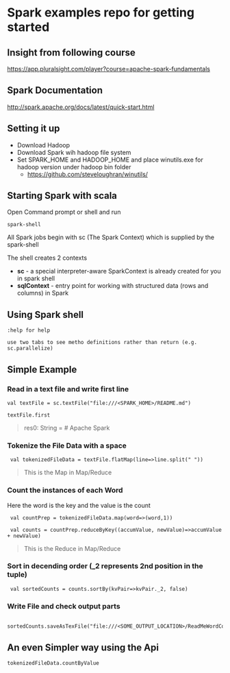 # Spark examples repo for getting started

## Insight from following course 
https://app.pluralsight.com/player?course=apache-spark-fundamentals

## Spark Documentation
http://spark.apache.org/docs/latest/quick-start.html

## Setting it up

* Download Hadoop
* Download Spark wih hadoop file system
* Set SPARK_HOME and HADOOP_HOME and place winutils.exe for hadoop version under hadoop bin folder
  * https://github.com/steveloughran/winutils/


## Starting Spark with scala
 Open Command prompt or shell and run 
 
 ``` 
 spark-shell
 ```

All Spark jobs begin with sc (The Spark Context) which is supplied by the spark-shell

The shell creates 2 contexts
* **sc** - a special interpreter-aware SparkContext is already created for you in spark shell
* **sqlContext** - entry point for working with structured data (rows and columns) in Spark
 
## Using Spark shell
 
 ``` 
 :help for help
 ```
 ``` 
 use two tabs to see metho definitions rather than return (e.g. sc.parallelize)
 ```
 
 
## Simple Example

### Read in a text file and write first line
 
 ```
 val textFile = sc.textFile("file:///<SPARK_HOME>/README.md")
 ```
 
 ```
 textFile.first
 ```
 
 > res0: String = # Apache Spark
 
### Tokenize the File Data with a space

```
 val tokenizedFileData = textFile.flatMap(line=>line.split(" "))
```
> This is the Map in Map/Reduce

### Count the instances of each Word

Here the word is the key and the value is the count
``` 
 val countPrep = tokenizedFileData.map(word=>(word,1))
 
 val counts = countPrep.reduceByKey((accumValue, newValue)=>accumValue + newValue)
```
> This is the Reduce in Map/Reduce

### Sort in decending order (_2 represents 2nd position in the tuple)
```
 val sortedCounts = counts.sortBy(kvPair=>kvPair._2, false)
```

### Write File and check output parts
```
 sortedCounts.saveAsTexFile("file:///<SOME_OUTPUT_LOCATION>/ReadMeWordCount")
```

## An even Simpler way using the Api
```
tokenizedFileData.countByValue
```

